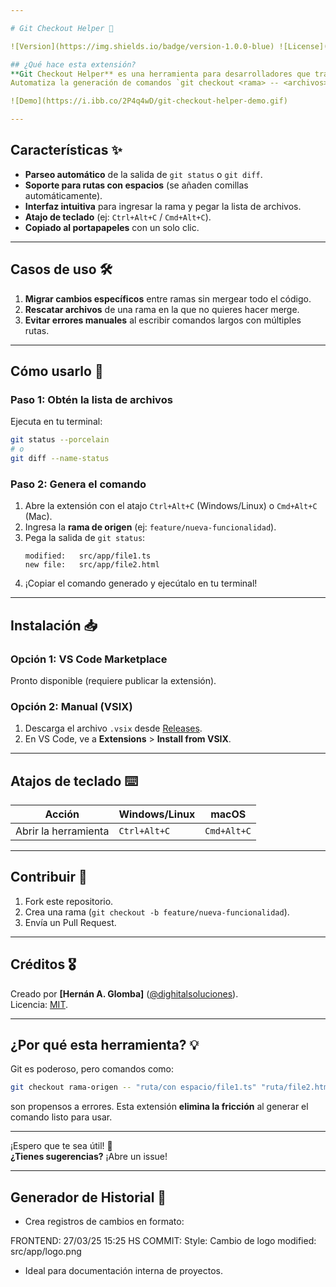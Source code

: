 ```yaml
---

# Git Checkout Helper 🚀

![Version](https://img.shields.io/badge/version-1.0.0-blue) ![License](https://img.shields.io/badge/license-MIT-green)

## ¿Qué hace esta extensión?
**Git Checkout Helper** es una herramienta para desarrolladores que trabajan con múltiples ramas en Git.  
Automatiza la generación de comandos `git checkout <rama> -- <archivos>` para copiar archivos modificados/nuevos desde una rama a otra, **sin necesidad de formatear manualmente las rutas**.

![Demo](https://i.ibb.co/2P4q4wD/git-checkout-helper-demo.gif)

---
```


## Características ✨

- **Parseo automático** de la salida de `git status` o `git diff`.
- **Soporte para rutas con espacios** (se añaden comillas automáticamente).
- **Interfaz intuitiva** para ingresar la rama y pegar la lista de archivos.
- **Atajo de teclado** (ej: `Ctrl+Alt+C` / `Cmd+Alt+C`).
- **Copiado al portapapeles** con un solo clic.

---

## Casos de uso 🛠️

1. **Migrar cambios específicos** entre ramas sin mergear todo el código.
2. **Rescatar archivos** de una rama en la que no quieres hacer merge.
3. **Evitar errores manuales** al escribir comandos largos con múltiples rutas.

---

## Cómo usarlo 📝

### Paso 1: Obtén la lista de archivos

Ejecuta en tu terminal:

```bash
git status --porcelain
# o
git diff --name-status
```

### Paso 2: Genera el comando

1. Abre la extensión con el atajo `Ctrl+Alt+C` (Windows/Linux) o `Cmd+Alt+C` (Mac).
2. Ingresa la **rama de origen** (ej: `feature/nueva-funcionalidad`).
3. Pega la salida de `git status`:
   ```
   modified:   src/app/file1.ts
   new file:   src/app/file2.html
   ```
4. ¡Copiar el comando generado y ejecútalo en tu terminal!

---

## Instalación 📥

### Opción 1: VS Code Marketplace

Pronto disponible (requiere publicar la extensión).

### Opción 2: Manual (VSIX)

1. Descarga el archivo `.vsix` desde [Releases](https://github.com/tu-usuario/git-checkout-helper/releases).
2. En VS Code, ve a **Extensions** > **Install from VSIX**.

---

## Atajos de teclado ⌨️

| Acción               | Windows/Linux | macOS       |
| -------------------- | ------------- | ----------- |
| Abrir la herramienta | `Ctrl+Alt+C`  | `Cmd+Alt+C` |

---

## Contribuir 🤝

1. Fork este repositorio.
2. Crea una rama (`git checkout -b feature/nueva-funcionalidad`).
3. Envía un Pull Request.

---

## Créditos 🎖️

Creado por **[Hernán A. Glomba]** ([@dighitalsoluciones](https://github.com/dighitalsoluciones)).  
Licencia: [MIT](LICENSE).

---

## ¿Por qué esta herramienta? 💡

Git es poderoso, pero comandos como:

```bash
git checkout rama-origen -- "ruta/con espacio/file1.ts" "ruta/file2.html"
```

son propensos a errores. Esta extensión **elimina la fricción** al generar el comando listo para usar.

---

¡Espero que te sea útil! 🚀  
**¿Tienes sugerencias?** ¡Abre un issue!

---

## Generador de Historial 📜

- Crea registros de cambios en formato:

FRONTEND: 27/03/25 15:25 HS
COMMIT: Style: Cambio de logo
modified: src/app/logo.png

- Ideal para documentación interna de proyectos.
